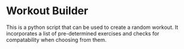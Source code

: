 # Workout Builder

This is a python script that can be used to create a random workout. It incorporates a list of pre-determined exercises and checks for compatability when choosing from them. 

